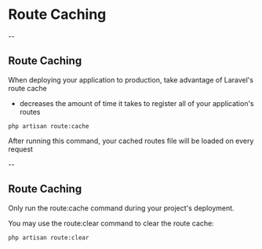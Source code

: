 # Route Caching

--
## Route Caching
When deploying your application to production, take advantage of Laravel's route cache
- decreases the amount of time it takes to register all of your application's routes

```
php artisan route:cache
```

After running this command, your cached routes file will be loaded on every request

--
## Route Caching
Only run the route:cache command during your project's deployment.

You may use the route:clear command to clear the route cache:

```
php artisan route:clear
```